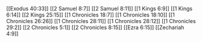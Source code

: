 [[Exodus 40:33]]
[[2 Samuel 8:7]]
[[2 Samuel 8:11]]
[[1 Kings 6:9]]
[[1 Kings 6:14]]
[[2 Kings 25:15]]
[[1 Chronicles 18:7]]
[[1 Chronicles 18:10]]
[[1 Chronicles 26:26]]
[[1 Chronicles 28:11]]
[[1 Chronicles 28:12]]
[[1 Chronicles 29:2]]
[[2 Chronicles 5:1]]
[[2 Chronicles 8:15]]
[[Ezra 6:15]]
[[Zechariah 4:9]]
